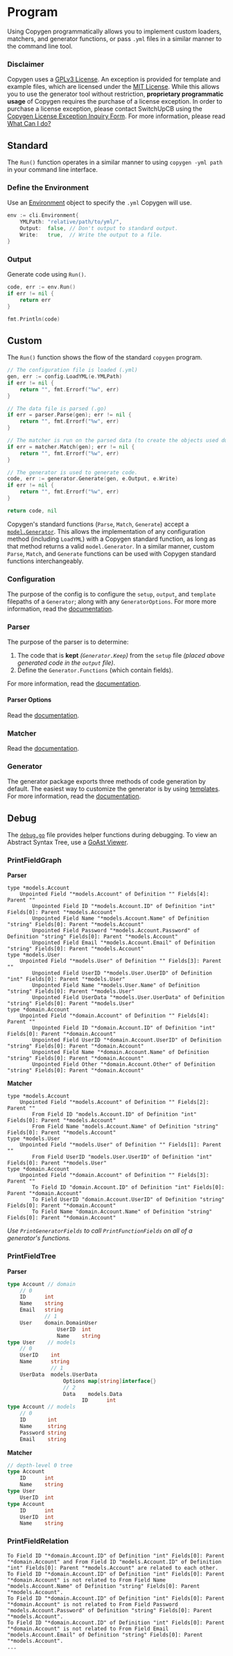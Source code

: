 # Program

Using Copygen programmatically allows you to implement custom loaders, matchers, and generator functions, or pass `.yml` files in a similar manner to the command line tool.

### Disclaimer

Copygen uses a [GPLv3 License](../../README.md#license). An exception is provided for template and example files, which are licensed under the [MIT License](cli/generator/template/LICENSE.md). While this allows you to use the generator tool without restriction, **proprietary programmatic usage** of Copygen requires the purchase of a license exception. In order to purchase a license exception, please contact SwitchUpCB using the [Copygen License Exception Inquiry Form](https://switchupcb.com/copygen-license-exception/). For more information, please read [What Can I do?](../../README.md#what-can-i-do)

## Standard

The `Run()` function operates in a similar manner to using `copygen -yml path` in your command line interface.

### Define the Environment

Use an [Environment](https://pkg.go.dev/github.com/switchupcb/copygen/cli#Environment) object to specify the `.yml` Copygen will use.

```go
env := cli.Environment{
    YMLPath: "relative/path/to/yml/",
    Output:  false, // Don't output to standard output.
    Write:   true,  // Write the output to a file.
}
```

### Output

Generate code using `Run()`.

```go
code, err := env.Run()
if err != nil {
    return err
}

fmt.Println(code)
```

## Custom

The `Run()` function shows the flow of the standard `copygen` program.

```go
// The configuration file is loaded (.yml)
gen, err := config.LoadYML(e.YMLPath)
if err != nil {
    return "", fmt.Errorf("%w", err)
}

// The data file is parsed (.go)
if err = parser.Parse(gen); err != nil {
    return "", fmt.Errorf("%w", err)
}

// The matcher is run on the parsed data (to create the objects used during generation).
if err = matcher.Match(gen); err != nil {
    return "", fmt.Errorf("%w", err)
}

// The generator is used to generate code.
code, err := generator.Generate(gen, e.Output, e.Write)
if err != nil {
    return "", fmt.Errorf("%w", err)
}

return code, nil
```

Copygen's standard functions (`Parse`, `Match`, `Generate`) accept a [`model.Generator`](https://pkg.go.dev/github.com/switchupcb/copygen/cli/models#Generator). This allows the implementation of any configuration method (including `LoadYML`) with a Copygen standard function, as long as that method returns a valid `model.Generator`. In a similar manner, custom `Parse`, `Match`, and `Generate` functions can be used with Copygen standard functions interchangeably.

### Configuration

The purpose of the config is to configure the `setup`, `output`, and `template` filepaths of a `Generator`; along with any `GeneratorOptions`. For more more information, read the [documentation](https://pkg.go.dev/github.com/switchupcb/copygen/cli/config#section-documentation).

### Parser

The purpose of the parser is to determine:

1. The code that is **kept** _(`Generator.Keep`)_ from the `setup` file _(placed above generated code in the `output` file)_.
2. Define the `Generator.Functions` (which contain fields).

For more information, read the [documentation](https://pkg.go.dev/github.com/switchupcb/copygen/cli/parser#section-documentation).

#### Parser Options

Read the [documentation](https://pkg.go.dev/github.com/switchupcb/copygen/cli/parser/options#section-documentation).

### Matcher

Read the [documentation](https://pkg.go.dev/github.com/switchupcb/copygen/cli/matcher#section-documentation).

### Generator

The generator package exports three methods of code generation by default. The easiest way to customize the generator is by using [templates](../../README.md#templates). For more information, read the [documentation](https://pkg.go.dev/github.com/switchupcb/copygen/cli/generator#section-documentation).

## Debug

The [`debug.go`](https://pkg.go.dev/github.com/switchupcb/copygen/cli/models/debug#pkg-functions) file provides helper functions during debugging. To view an Abstract Syntax Tree, use a [GoAst Viewer](https://yuroyoro.github.io/goast-viewer/index.html).

### PrintFieldGraph

**Parser**

```
type *models.Account
    Unpointed Field "*models.Account" of Definition "" Fields[4]: Parent ""
        Unpointed Field ID "*models.Account.ID" of Definition "int" Fields[0]: Parent "*models.Account"
        Unpointed Field Name "*models.Account.Name" of Definition "string" Fields[0]: Parent "*models.Account"
        Unpointed Field Password "*models.Account.Password" of Definition "string" Fields[0]: Parent "*models.Account"
        Unpointed Field Email "*models.Account.Email" of Definition "string" Fields[0]: Parent "*models.Account"
type *models.User
    Unpointed Field "*models.User" of Definition "" Fields[3]: Parent ""
        Unpointed Field UserID "*models.User.UserID" of Definition "int" Fields[0]: Parent "*models.User"
        Unpointed Field Name "*models.User.Name" of Definition "string" Fields[0]: Parent "*models.User"
        Unpointed Field UserData "*models.User.UserData" of Definition "string" Fields[0]: Parent "*models.User"
type *domain.Account
    Unpointed Field "*domain.Account" of Definition "" Fields[4]: Parent ""
        Unpointed Field ID "*domain.Account.ID" of Definition "int" Fields[0]: Parent "*domain.Account"
        Unpointed Field UserID "*domain.Account.UserID" of Definition "string" Fields[0]: Parent "*domain.Account"
        Unpointed Field Name "*domain.Account.Name" of Definition "string" Fields[0]: Parent "*domain.Account"
        Unpointed Field Other "*domain.Account.Other" of Definition "string" Fields[0]: Parent "*domain.Account"
```

**Matcher**

```
type *models.Account
    Unpointed Field "*models.Account" of Definition "" Fields[2]: Parent ""
        From Field ID "models.Account.ID" of Definition "int" Fields[0]: Parent "*models.Account"
        From Field Name "models.Account.Name" of Definition "string" Fields[0]: Parent "*models.Account"
type *models.User
    Unpointed Field "*models.User" of Definition "" Fields[1]: Parent ""
        From Field UserID "models.User.UserID" of Definition "int" Fields[0]: Parent "*models.User"
type *domain.Account
    Unpointed Field "*domain.Account" of Definition "" Fields[3]: Parent ""
        To Field ID "domain.Account.ID" of Definition "int" Fields[0]: Parent "*domain.Account"
        To Field UserID "domain.Account.UserID" of Definition "string" Fields[0]: Parent "*domain.Account"
        To Field Name "domain.Account.Name" of Definition "string" Fields[0]: Parent "*domain.Account"
```

_Use `PrintGeneratorFields` to call `PrintFunctionFields` on all of a generator's functions._

### PrintFieldTree

**Parser** 

```go
type Account // domain
    // 0
    ID      int
    Name    string
    Email   string
            // 1
    User    domain.DomainUser
                UserID  int
                Name    string    
type User    // models
    // 0 
    UserID    int
    Name      string
              // 1
    UserData  models.UserData
                  Options map[string]interface{}
                  // 2
                  Data    models.Data
                        ID      int
type Account // models
    // 0
    ID       int
    Name     string
    Password string
    Email    string
```

**Matcher**

```go
// depth-level 0 tree
type Account
    ID      int
    Name    string
type User
    UserID  int
type Account
    ID      int
    UserID  int
    Name    string
```

### PrintFieldRelation

```
To Field ID "*domain.Account.ID" of Definition "int" Fields[0]: Parent "*domain.Account" and From Field ID "models.Account.ID" of Definition "int" Fields[0]: Parent "*models.Account" are related to each other.
To Field ID "*domain.Account.ID" of Definition "int" Fields[0]: Parent "*domain.Account" is not related to From Field Name "models.Account.Name" of Definition "string" Fields[0]: Parent "*models.Account".
To Field ID "*domain.Account.ID" of Definition "int" Fields[0]: Parent "*domain.Account" is not related to From Field Password "models.Account.Password" of Definition "string" Fields[0]: Parent "*models.Account".
To Field ID "*domain.Account.ID" of Definition "int" Fields[0]: Parent "*domain.Account" is not related to From Field Email "models.Account.Email" of Definition "string" Fields[0]: Parent "*models.Account".
...
```